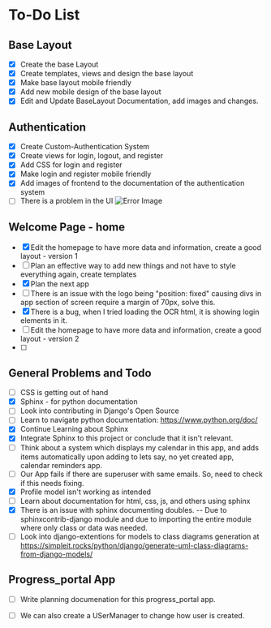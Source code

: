 # To-Do List
## Base Layout
- [x] Create the base Layout
- [x] Create templates, views and design the base layout
- [x] Make base layout mobile friendly
- [x] Add new mobile design of the base layout
- [x] Edit and Update BaseLayout Documentation, add images and changes.
## Authentication
- [x] Create Custom-Authentication System 
- [x] Create views for login, logout, and register
- [x] Add CSS for login and register
- [x] Make login and register mobile friendly
- [x] Add images of frontend to the documentation of the authentication system
- [ ] There is a problem in the UI ![Error Image](image-1.png)
## Welcome Page - home
- [x] Edit the homepage to have more data and information, create a good layout - version 1
- [ ] Plan an effective way to add new things and not have to style everything again, create templates
- [x] Plan the next app 
- [ ] There is an issue with the logo being "position: fixed" causing divs in app section of screen require a margin of 70px, solve this.
- [x] There is a bug, when I tried loading the OCR html, it is showing login elements in it.
- [ ]  Edit the homepage to have more data and information, create a good layout - version 2
- [ ]  
## General Problems and Todo
- [ ]  CSS is getting out of hand
- [x]  Sphinx - for python documentation
- [ ]  Look into contributing in Django's Open Source
- [ ]  Learn to navigate python documentation: https://www.python.org/doc/
- [x]  Continue Learning about Sphinx
- [x]  Integrate Sphinx to this project or conclude that it isn't relevant.
- [ ]  Think about a system which displays my calendar in this app, and adds items automatically upon adding to lets say, no yet created app, calendar reminders app.
- [ ]  Our App fails if there are superuser with same emails. So, need to check if this needs fixing.
- [x]  Profile model isn't working as intended
- [ ]  Learn about documentation for html, css, js, and others using sphinx
- [x]  There is an issue with sphinx documenting doubles. -- Due to sphinxcontrib-django module and due to importing the entire module where only class or data was needed.
- [ ]  Look into django-extentions for models to class diagrams generation at https://simpleit.rocks/python/django/generate-uml-class-diagrams-from-django-models/
## Progress_portal App
- [ ]  Write planning documenation for this progress_portal app.
- [ ]  We can also create a USerManager to change how user is created.

